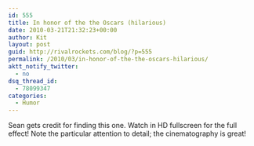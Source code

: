 ```yaml
---
id: 555
title: In honor of the the Oscars (hilarious)
date: 2010-03-21T21:32:23+00:00
author: Kit
layout: post
guid: http://rivalrockets.com/blog/?p=555
permalink: /2010/03/in-honor-of-the-the-oscars-hilarious/
aktt_notify_twitter:
  - no
dsq_thread_id:
  - 78099347
categories:
  - Humor
---
```

Sean gets credit for finding this one.  Watch in HD fullscreen for the full effect!  Note the particular attention to detail; the cinematography is great!